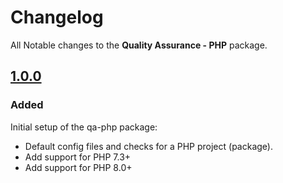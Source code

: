 # Changelog

All Notable changes to the **Quality Assurance - PHP** package.

## [1.0.0]

### Added

Initial setup of the qa-php package:

- Default config files and checks for a PHP project (package).
- Add support for PHP 7.3+
- Add support for PHP 8.0+

[1.0.0]: https://github.com/digipolisgent/php_package_qa-php/releases/tag/1.0.0
